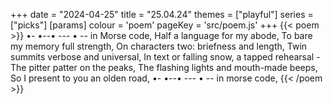 +++
date = "2024-04-25"
title = "25.04.24"
themes = ["playful"]
series = ["picks"]
[params]
  colour = 'poem'
  pageKey = 'src/poem.js'
+++
{{< poem >}}
•- •--• --- • -- in Morse code,
Half a language for my abode,
To bare my memory full strength,
On characters two: briefness and length,
Twin summits verbose and universal,
In text or falling snow, a tapped rehearsal -
The pitter patter on the peaks,
The flashing lights and mouth-made beeps,
So I present to you an olden road,
•- •--• --- • -- in morse code,
{{< /poem >}}